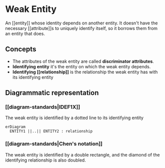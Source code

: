# Weak Entity
An [[entity]] whose identity depends on another entity. It doesn't have the necessary [[attribute]]s to uniquely identify itself, so it borrows them from an entity that does.

## Concepts
* The attributes of the weak entity are called **discriminator attributes**.
* **Identifying entity** it's the entity on which the weak entity depends.
* **Identifying [[relationship]]** is the relationship the weak entity has with its identifying entity


## Diagrammatic representation

### [[diagram-standards|IDEF1X]]
The weak entity is identified by a dotted line to its identifying entity

```mermaid
erDiagram
  ENTITY1 ||..|| ENTITY2 : relationship
```

### [[diagram-standards|Chen's notation]]
The weak entity is identified by a double rectangle, and the diamond of the identifying relationship is also doubled.
